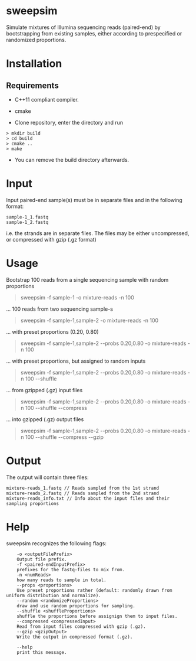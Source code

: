 # sweepsim
Simulate mixtures of Illumina sequencing reads (paired-end) by
bootstrapping from existing samples, either according to prespecified
or randomized proportions.

# Installation
## Requirements
- C++11 compliant compiler.
- cmake

- Clone repository, enter the directory and run
```
> mkdir build
> cd build
> cmake ..
> make
```
- You can remove the build directory afterwards.

# Input
Input paired-end sample(s) must be in separate files and in the
following format:
```
sample-1_1.fastq
sample-1_2.fastq
```
i.e. the strands are in separate files. The files may be either
uncompressed, or compressed with gzip (.gz format)

# Usage
Bootstrap 100 reads from a single sequencing sample with random proportions
> sweepsim -f sample-1 -o mixture-reads -n 100

... 100 reads from two sequencing sample-s
> sweepsim -f sample-1,sample-2 -o mixture-reads -n 100

... with preset proportions (0.20, 0.80)
> sweepsim -f sample-1,sample-2 --probs 0.20,0.80 -o mixture-reads -n 100

... with preset proportions, but assigned to random inputs
> sweepsim -f sample-1,sample-2 --probs 0.20,0.80 -o mixture-reads -n 100 --shuffle

... from gzipped (.gz) input files
> sweepsim -f sample-1,sample-2 --probs 0.20,0.80 -o mixture-reads -n 100 --shuffle --compress

... into gzipped (.gz) output files
> sweepsim -f sample-1,sample-2 --probs 0.20,0.80 -o mixture-reads -n 100 --shuffle --compress --gzip

# Output
The output will contain three files:
```
mixture-reads_1.fastq // Reads sampled from the 1st strand
mixture-reads_2.fastq // Reads sampled from the 2nd strand
mixture-reads_info.txt // Info about the input files and their sampling proportions
```

# Help
sweepsim recognizes the following flags:

```
	-o <outputFilePrefix>
	Output file prefix.
	-f <paired-endInputPrefix>
	prefixes for the fastq-files to mix from.
	-n <numReads>
	how many reads to sample in total.
	--props <proportions>
	Use preset proportions rather (default: randomly drawn from uniform distribution and normalize).
	--random <randomizeProportions>
	draw and use random proportions for sampling.
	--shuffle <shuffleProportions>
	shuffle the proportions before assignign them to input files.
	--compressed <compressedInput>
	Read from input files compressed with gzip (.gz).
	--gzip <gzipOutput>
	Write the output in compressed format (.gz).
	
	--help
	print this message.
```

